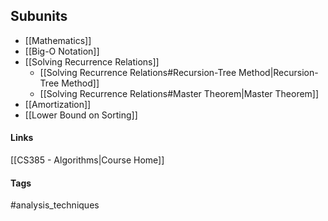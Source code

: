 ## Subunits
* [[Mathematics]]
* [[Big-O Notation]]
* [[Solving Recurrence Relations]]
	* [[Solving Recurrence Relations#Recursion-Tree Method|Recursion-Tree Method]]
	* [[Solving Recurrence Relations#Master Theorem|Master Theorem]]
* [[Amortization]]
* [[Lower Bound on Sorting]]
#### Links
[[CS385 - Algorithms|Course Home]]
#### Tags
#analysis_techniques